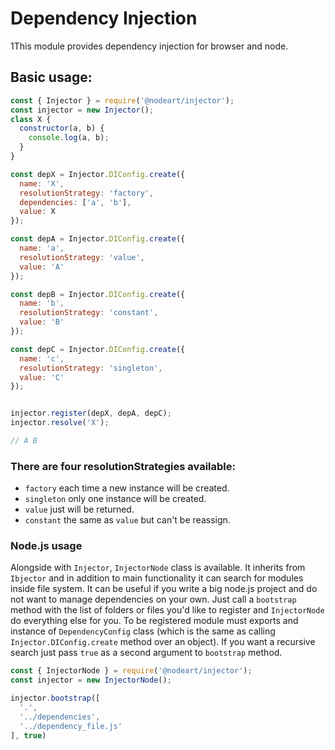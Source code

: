 # Dependency Injection

1This module provides dependency injection for browser and node.

## Basic usage:

```javascript
const { Injector } = require('@nodeart/injector');
const injector = new Injector();
class X {
  constructor(a, b) {
    console.log(a, b);
  }
}

const depX = Injector.DIConfig.create({
  name: 'X',
  resolutionStrategy: 'factory',
  dependencies: ['a', 'b'],
  value: X
});

const depA = Injector.DIConfig.create({
  name: 'a',
  resolutionStrategy: 'value',
  value: 'A'
});

const depB = Injector.DIConfig.create({
  name: 'b',
  resolutionStrategy: 'constant',
  value: 'B'
});

const depC = Injector.DIConfig.create({
  name: 'c',
  resolutionStrategy: 'singleton',
  value: 'C'
});


injector.register(depX, depA, depC);
injector.resolve('X');

// A B
```

### There are **four** resolutionStrategies available:
- `factory` each time a new instance will be created.
- `singleton` only one instance will be created.
- `value` just will be returned.
- `constant` the same as `value` but can't be reassign.

### Node.js usage
Alongside with `Injector`, `InjectorNode` class is available. It inherits from `Ibjector` and in addition to 
main functionality it can search for modules inside file system.
It can be useful if you write a big node.js project and do not want to manage dependencies on your own.
Just call a `bootstrap` method with the list of folders or files you'd like to register and `InjectorNode` do everything
else for you. To be registered module must exports and instance of `DependencyConfig` class 
(which is the same as calling `Injector.DIConfig.create` method over an object).
If you want a recursive search just pass `true` as a second argument to `bootstrap` method.

```javascript
const { InjectorNode } = require('@nodeart/injector');
const injector = new InjectorNode();

injector.bootstrap([
  '.',
  '../dependencies',
  '../dependency_file.js'
], true)
```
